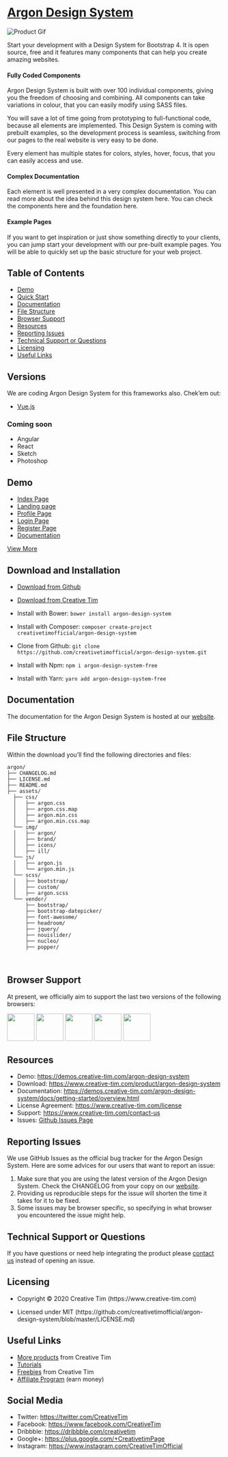 <h1 id="argon-design-system"><a href="https://www.creative-tim.com/product/argon-design-system">Argon Design System</a></h1>

<p><img src="https://s3.amazonaws.com/creativetim_bucket/products/90/original/opt_argon_thumbnail.jpg" alt="Product Gif" /></p>

<p>Start your development with a Design System for Bootstrap 4. It is open source, free and it features many components that can help you create amazing websites.</p>

<h4 id="fully-coded-components">Fully Coded Components</h4>

<p>Argon Design System is built with over 100 individual components, giving you the freedom of choosing and combining. All components can take variations in colour, that you can easily modify using SASS files.</p>

<p>You will save a lot of time going from prototyping to full-functional code, because all elements are implemented. This Design System is coming with prebuilt examples, so the development process is seamless, switching from our pages to the real website is very easy to be done.</p>

<p>Every element has multiple states for colors, styles, hover, focus, that you can easily access and use.</p>

<h4 id="complex-documentation">Complex Documentation</h4>

<p>Each element is well presented in a very complex documentation. You can read more about the idea behind this design system here. You can check the components here and the foundation here.</p>

<h4 id="example-pages">Example Pages</h4>

<p>If you want to get inspiration or just show something directly to your clients, you can jump start your development with our pre-built example pages. You will be able to quickly set up the basic structure for your web project.</p>

<h2 id="table-of-contents">Table of Contents</h2>

<ul>
  <li><a href="#demo">Demo</a></li>
  <li><a href="#quick-start">Quick Start</a></li>
  <li><a href="#documentation">Documentation</a></li>
  <li><a href="#file-structure">File Structure</a></li>
  <li><a href="#browser-support">Browser Support</a></li>
  <li><a href="#resources">Resources</a></li>
  <li><a href="#reporting-issues">Reporting Issues</a></li>
  <li><a href="#technical-support-or-questions">Technical Support or Questions</a></li>
  <li><a href="#licensing">Licensing</a></li>
  <li><a href="#useful-links">Useful Links</a></li>
</ul>

<h2 id="versions">Versions</h2>

<p>We are coding Argon Design System for this frameworks also. Chek’em out:</p>

<ul>
  <li><a href="https://www.creative-tim.com/product/vue-argon-design-system">Vue.js</a></li>
</ul>

<h3 id="coming-soon">Coming soon</h3>

<ul>
  <li>Angular</li>
  <li>React</li>
  <li>Sketch</li>
  <li>Photoshop</li>
</ul>

<h2 id="demo">Demo</h2>

<ul>
  <li><a href="https://demos.creative-tim.com/argon-design-system">Index Page</a></li>
  <li><a href="https://demos.creative-tim.com/argon-design-system/examples/landing.html">Landing page</a></li>
  <li><a href="https://demos.creative-tim.com/argon-design-system/examples/profile.html">Profile Page</a></li>
  <li><a href="https://demos.creative-tim.com/argon-design-system/examples/login.html">Login Page</a></li>
  <li><a href="https://demos.creative-tim.com/argon-design-system/examples/register.html">Register Page</a></li>
  <li><a href="https://demos.creative-tim.com/argon-design-system/docs/getting-started/overview.html">Documentation</a></li>
</ul>

<p><a href="https://demos.creative-tim.com/argon-design-system">View More</a></p>

<h2 id="download-and-installation">Download and Installation</h2>

<ul>
  <li><a href="https://github.com/creativetimofficial/argon-design-system/archive/master.zip">Download from Github</a></li>
  <li>
    <p><a href="https://www.creative-tim.com/product/argon-design-system">Download from Creative Tim</a></p>
  </li>
  <li>
    <p>Install with Bower: <code class="highlighter-rouge">bower install argon-design-system</code></p>
  </li>
  <li>
    <p>Install with Composer: <code class="highlighter-rouge">composer create-project creativetimofficial/argon-design-system</code></p>
  </li>
  <li>
    <p>Clone from Github: <code class="highlighter-rouge">git clone https://github.com/creativetimofficial/argon-design-system.git</code></p>
  </li>
  <li>
    <p>Install with Npm: <code class="highlighter-rouge">npm i argon-design-system-free</code></p>
  </li>
  <li>Install with Yarn: <code class="highlighter-rouge">yarn add argon-design-system-free</code></li>
</ul>

<h2 id="documentation">Documentation</h2>

<p>The documentation for the Argon Design System is hosted at our <a href="https://demos.creative-tim.com/argon-design-system/docs/getting-started/overview.html">website</a>.</p>

<h2 id="file-structure">File Structure</h2>

<p>Within the download you’ll find the following directories and files:</p>

<div class="highlighter-rouge"><div class="highlight"><pre class="highlight"><code>argon/
├── CHANGELOG.md
├── LICENSE.md
├── README.md
├── assets/
  ├── css/
  │   ├── argon.css
  │   ├── argon.css.map
  │   ├── argon.min.css
  │   ├── argon.min.css.map
  └── img/
  │   ├── argon/
  │   ├── brand/
  │   ├── icons/
  │   ├── ill/
  └── js/
  │   ├── argon.js
  │   └── argon.min.js
  └── scss/
  │   ├── bootstrap/
  │   ├── custom/
  │   ├── argon.scss
  └── vendor/
      ├── bootstrap/
      ├── bootstrap-datepicker/
      ├── font-awesome/
      ├── headroom/
      ├── jquery/
      ├── nouislider/
      ├── nucleo/
      ├── popper/

</code></pre></div></div>

<h2 id="browser-support">Browser Support</h2>

<p>At present, we officially aim to support the last two versions of the following browsers:</p>

<p><img src="https://s3.amazonaws.com/creativetim_bucket/github/browser/chrome.png" width="64" height="64" />
<img src="https://s3.amazonaws.com/creativetim_bucket/github/browser/firefox.png" width="64" height="64" />
<img src="https://s3.amazonaws.com/creativetim_bucket/github/browser/edge.png" width="64" height="64" />
<img src="https://s3.amazonaws.com/creativetim_bucket/github/browser/safari.png" width="64" height="64" />
<img src="https://s3.amazonaws.com/creativetim_bucket/github/browser/opera.png" width="64" height="64" /></p>

<h2 id="resources">Resources</h2>

<ul>
  <li>Demo: <a href="https://demos.creative-tim.com/argon-design-system">https://demos.creative-tim.com/argon-design-system</a></li>
  <li>Download: <a href="https://www.creative-tim.com/product/argon-design-system">https://www.creative-tim.com/product/argon-design-system</a></li>
  <li>Documentation: <a href="https://demos.creative-tim.com/argon-design-system/docs/getting-started/overview.html">https://demos.creative-tim.com/argon-design-system/docs/getting-started/overview.html</a></li>
  <li>License Agreement: <a href="https://www.creative-tim.com/license">https://www.creative-tim.com/license</a></li>
  <li>Support: <a href="https://www.creative-tim.com/contact-us">https://www.creative-tim.com/contact-us</a></li>
  <li>Issues: <a href="https://github.com/creativetimofficial/argon-design-system/issues">Github Issues Page</a></li>
</ul>

<h2 id="reporting-issues">Reporting Issues</h2>

<p>We use GitHub Issues as the official bug tracker for the Argon Design System. Here are some advices for our users that want to report an issue:</p>

<ol>
  <li>Make sure that you are using the latest version of the Argon Design System. Check the CHANGELOG from your copy on our <a href="https://www.creative-tim.com">website</a>.</li>
  <li>Providing us reproducible steps for the issue will shorten the time it takes for it to be fixed.</li>
  <li>Some issues may be browser specific, so specifying in what browser you encountered the issue might help.</li>
</ol>

<h2 id="technical-support-or-questions">Technical Support or Questions</h2>

<p>If you have questions or need help integrating the product please <a href="https://www.creative-tim.com/contact-us">contact us</a> instead of opening an issue.</p>

<h2 id="licensing">Licensing</h2>

<ul>
  <li>
    <p>Copyright © 2020 Creative Tim (https://www.creative-tim.com)</p>
  </li>
  <li>
    <p>Licensed under MIT (https://github.com/creativetimofficial/argon-design-system/blob/master/LICENSE.md)</p>
  </li>
</ul>

<h2 id="useful-links">Useful Links</h2>

<ul>
  <li><a href="https://www.creative-tim.com/bootstrap-themes">More products</a> from Creative Tim</li>
  <li><a href="https://www.youtube.com/channel/UCVyTG4sCw-rOvB9oHkzZD1w">Tutorials</a></li>
  <li><a href="https://www.creative-tim.com/bootstrap-themes/free">Freebies</a> from Creative Tim</li>
  <li><a href="https://www.creative-tim.com/affiliates/new">Affiliate Program</a> (earn money)</li>
</ul>

<h2 id="social-media">Social Media</h2>

<ul>
  <li>Twitter: <a href="https://twitter.com/CreativeTim">https://twitter.com/CreativeTim</a></li>
  <li>Facebook: <a href="https://www.facebook.com/CreativeTim">https://www.facebook.com/CreativeTim</a></li>
  <li>Dribbble: <a href="https://dribbble.com/creativetim">https://dribbble.com/creativetim</a></li>
  <li>Google+: <a href="https://plus.google.com/+CreativetimPage">https://plus.google.com/+CreativetimPage</a></li>
  <li>Instagram: <a href="https://www.instagram.com/CreativeTimOfficial">https://www.instagram.com/CreativeTimOfficial</a></li>
</ul>
